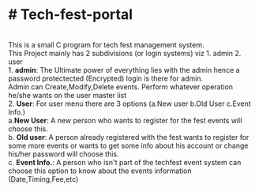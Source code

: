 <h1><b># Tech-fest-portal</b></h1><br>
This is a small C program for tech fest management system. <br>
This Project mainly has 2 subdivisions (or login systems) viz 1. admin 2. user<br>
1. <b>admin</b>: The Ultimate power of everything lies with the admin hence a password protectected (Encrypted) login is there for admin.<br>
      Admin can Create,Modify,Delete events. Perform whatever operation he/she wants on the user master list <br>
2. <b>User</b>: For user menu there are 3 options (a.New user b.Old User c.Event Info.)<br>
    a.<b>New User</b>: A new person who wants to register for the fest events will choose this.<br>
    b. <b>Old user</b>: A person already registered with the fest wants to register for some more events or wants to get some info about
                 his account or change his/her password will choose this.<br>
    c. <b>Event Info.</b>: A person who isn't part of the techfest event system can choose this option to know about the events information (Date,Timing,Fee,etc)<br>
    
